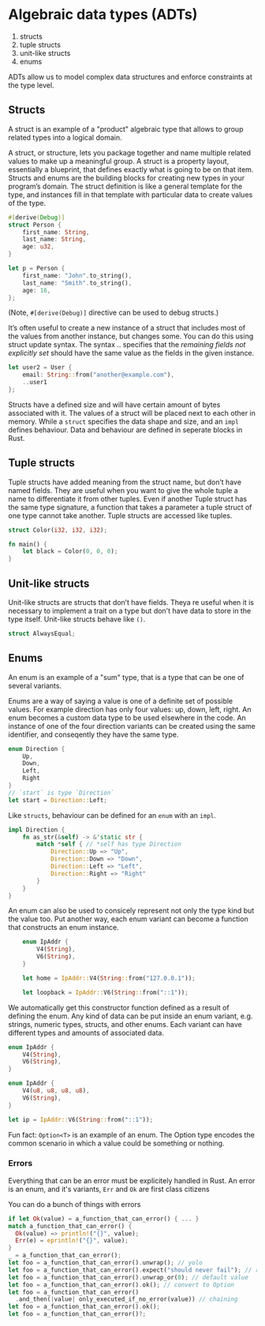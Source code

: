 # Algebraic data types (ADTs)

1. structs
1. tuple structs
1. unit-like structs
1. enums

ADTs allow us to model complex data structures and enforce constraints at the type level.

## Structs

A struct is an example of a "product" algebraic type that allows to group related types into a logical domain.

A struct, or structure, lets you package together and name multiple related values to make up a meaningful group.
A struct is a property layout, essentially a blueprint, that defines exactly what is going to be on that item.
Structs and enums are the building blocks for creating new types in your program’s domain.
The struct definition is like a general template for the type, and instances fill in that template with particular data to create values of the type.

```rust
#[derive(Debug)] 
struct Person {
    first_name: String,
    last_name: String, 
    age: u32,
}

let p = Person {
    first_name: "John".to_string(),
    last_name: "Smith".to_string(),
    age: 16,
};
```

(Note, `#[derive(Debug)]` directive can be used to debug structs.)

It’s often useful to create a new instance of a struct that includes most of the values from another instance, but changes some. You can do this using struct update syntax.
The syntax .. specifies that the _remaining fields not explicitly set_ should have the same value as the fields in the given instance.

```rust
let user2 = User {
    email: String::from("another@example.com"),
    ..user1
};
```

Structs have a defined size and will have certain amount of bytes associated with it.
The values of a struct will be placed next to each other in memory.
While a `struct` specifies the data shape and size, and an `impl` defines behaviour.
Data and behaviour are defined in seperate blocks in Rust.

## Tuple structs

Tuple structs have added meaning from the struct name, but don’t have named fields.
They are useful when you want to give the whole tuple a name to differentiate it from other tuples.
Even if another Tuple struct has the same type signature, a function that takes a parameter a tuple struct of one type cannot take another.
Tuple structs are accessed like tuples.

```rust
struct Color(i32, i32, i32);

fn main() {
    let black = Color(0, 0, 0);
}
```

## Unit-like structs

Unit-like structs are structs that don’t have fields.
Theya re useful when it is necessary to implement a trait on a type but don't have data to store in the type itself.
Unit-like structs behave like `()`.

```rust
struct AlwaysEqual;
```

## Enums

An enum is an example of a "sum" type, that is a type that can be one of several variants.

Enums are a way of saying a value is one of a definite set of possible values.
For example direction has only four values: up, down, left, right.
An enum becomes a custom data type to be used elsewhere in the code.
An instance of one of the four direction variants can be created using the same identifier, and conseqently they have the same type.

```rust
enum Direction {
    Up,
    Down,
    Left,
    Right
}
// `start` is type `Direction`
let start = Direction::Left;
```

Like `structs`, behaviour can be defined for an `enum` with an `impl`.

```rust
impl Direction {
    fn as_str(&self) -> &'static str {
        match *self { // *self has type Direction
            Direction::Up => "Up",
            Direction::Down => "Down",
            Direction::Left => "Left",
            Direction::Right => "Right"
        }
    }
}
```

An enum can also be used to consicely represent not only the type kind but the value too.
Put another way, each enum variant can become a function that constructs an enum instance.

```rust
    enum IpAddr {
        V4(String),
        V6(String),
    }

    let home = IpAddr::V4(String::from("127.0.0.1"));

    let loopback = IpAddr::V6(String::from("::1"));
```

We automatically get this constructor function defined as a result of defining the enum.
Any kind of data can be put inside an enum variant, e.g. strings, numeric types, structs, and other enums.
Each variant can have different types and amounts of associated data.

```rust
enum IpAddr {
    V4(String),
    V6(String),
}

enum IpAddr {
    V4(u8, u8, u8, u8),
    V6(String),
}

let ip = IpAddr::V6(String::from("::1"));
```

Fun fact: `Option<T>` is an example of an enum.
The Option type encodes the common scenario in which a value could be something or nothing.

### Errors

Everything that can be an error must be explicitely handled in Rust.
An error is an enum, and it's variants, `Err` and `Ok` are first class citizens

You can do a bunch of things with errors

```rust
if let Ok(value) = a_function_that_can_error() { ... }
match a_function_that_can_error() {
  Ok(value) => println!("{}", value);
  Err(e) = eprintln!("{}", value);
}
_ = a_function_that_can_error();
let foo = a_function_that_can_error().unwrap(); // yolo
let foo = a_function_that_can_error().expect("should never fail"); // respectful yolo
let foo = a_function_that_can_error().unwrap_or(0); // default value
let foo = a_function_that_can_error().ok(); // convert to Option
let foo = a_function_that_can_error()
  .and_then(|value| only_executed_if_no_error(value)) // chaining
let foo = a_function_that_can_error().ok();
let foo = a_function_that_can_error()?;
```
